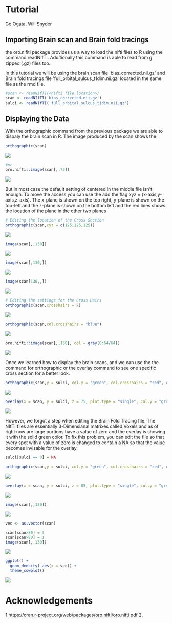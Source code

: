 Tutorial
================
Go Ogata, Will Snyder

Importing Brain scan and Brain fold tracings
--------------------------------------------

the oro.nifiti package provides us a way to load the nifti files to R using the command readNIfTI. Additionally this command is able to read from g zipped (.gz) files too.

In this tutorial we will be using the brain scan file 'bias\_corrected.nii.gz' and Brain fold tracings file 'full\_orbital\_sulcus\_t1dim.nii.gz' located in the same file as the rmd file.

``` r
#scan <- readNIfTI(<nifti file location>)
scan <- readNIfTI('bias_corrected.nii.gz')
sulci <- readNIfTI('full_orbital_sulcus_t1dim.nii.gz')
```

Displaying the Data
-------------------

With the orthographic command from the previous package we are able to dispaly the brain scan in R. The image produced by the scan shows the

``` r
orthographic(scan)
```

![](Tutorial_files/figure-markdown_github/Displaying%20the%20Brain%20Scans-1.png)

``` r
#or
oro.nifti::image(scan[,,75])
```

![](Tutorial_files/figure-markdown_github/Displaying%20the%20Brain%20Scans-2.png)

But in most case the default setting of centered in the middle file isn't enough. To move the access you can use the add the flag xyz = (x-axis,y-axis,z-axis). The x-plane is shown on the top right, y-plane is shown on the top-left and the z-plane is shown on the bottom left and the red lines shows the location of the plane in the other two planes

``` r
# Editing the location of the Cross Section
orthographic(scan,xyz = c(125,125,125))
```

![](Tutorial_files/figure-markdown_github/Displaying%20the%20Brain%20Scans%20with%20Settings-1.png)

``` r
image(scan[,,130])
```

![](Tutorial_files/figure-markdown_github/Displaying%20the%20Brain%20Scans%20with%20Settings-2.png)

``` r
image(scan[,130,])
```

![](Tutorial_files/figure-markdown_github/Displaying%20the%20Brain%20Scans%20with%20Settings-3.png)

``` r
image(scan[130,,])
```

![](Tutorial_files/figure-markdown_github/Displaying%20the%20Brain%20Scans%20with%20Settings-4.png)

``` r
# Editing the settings for the Cross Hairs
orthographic(scan,crosshairs = F)
```

![](Tutorial_files/figure-markdown_github/Displaying%20the%20Brain%20Scans%20with%20Settings-5.png)

``` r
orthographic(scan,col.crosshairs = "blue")
```

![](Tutorial_files/figure-markdown_github/Displaying%20the%20Brain%20Scans%20with%20Settings-6.png)

``` r
oro.nifti::image(scan[,,130], col = gray(0:64/64))
```

![](Tutorial_files/figure-markdown_github/Displaying%20the%20Brain%20Scans%20with%20Settings-7.png)

Once we learned how to display the brain scans, and we can use the the command for orthographic or the overlay command to see one specific cross section for a better look.

``` r
orthographic(scan,y = sulci, col.y = "green", col.crosshairs = "red", c(125,225,75))
```

![](Tutorial_files/figure-markdown_github/Overlaying%20the%20Brain%20Fold%20Tracings%20on%20the%20Scan-1.png)

``` r
overlay(x = scan, y = sulci, z = 75, plot.type = "single", col.y = "green")
```

![](Tutorial_files/figure-markdown_github/Overlaying%20the%20Brain%20Fold%20Tracings%20on%20the%20Scan-2.png)

However, we forgot a step when editing the Brain Fold Tracing file. The NIfTI files are essentially 3-Dimensianal matrixes called Voxels and as of right now are large portions have a value of zero and the overlay is showing it with the solid green color. To fix this problem, you can edit the file so that every spot with a value of zero is changed to contain a NA so that the value becomes invisable for the overlay.

``` r
sulci[sulci == 0] = NA

orthographic(scan,y = sulci, col.y = "green", col.crosshairs = "red", c(125,225,75))
```

![](Tutorial_files/figure-markdown_github/with%20the%20fixed%20value-1.png)

``` r
overlay(x = scan, y = sulci, z = 85, plot.type = "single", col.y = "green")
```

![](Tutorial_files/figure-markdown_github/with%20the%20fixed%20value-2.png)

``` r
image(scan[,,130])
```

![](Tutorial_files/figure-markdown_github/unnamed-chunk-1-1.png)

``` r
vec <- as.vector(scan)
```

``` r
scan[scan>80] = 3
scan[scan>80] = 1
image(scan[,,130])
```

![](Tutorial_files/figure-markdown_github/Extra%20information-1.png)

``` r
ggplot() +
  geom_density( aes(x = vec)) +
  theme_cowplot()
```

![](Tutorial_files/figure-markdown_github/unnamed-chunk-2-1.png)

Acknowledgements
================

1.<https://cran.r-project.org/web/packages/oro.nifti/oro.nifti.pdf> 2.
